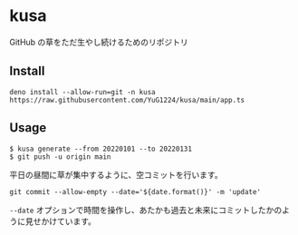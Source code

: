 # kusa

GitHub の草をただ生やし続けるためのリポジトリ

## Install

```
deno install --allow-run=git -n kusa https://raw.githubusercontent.com/YuG1224/kusa/main/app.ts
```

## Usage

```
$ kusa generate --from 20220101 --to 20220131
$ git push -u origin main
```

平日の昼間に草が集中するように、空コミットを行います。

`git commit --allow-empty --date='${date.format()}' -m 'update'`

`--date` オプションで時間を操作し、あたかも過去と未来にコミットしたかのように見せかけています。
